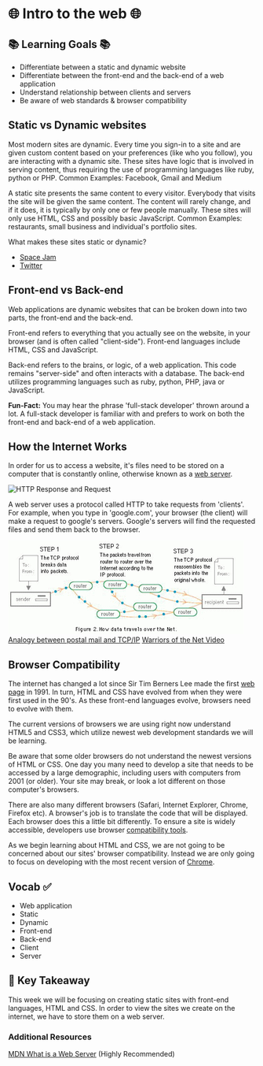 # 🌐 Intro to the web 🌐


## 📚 Learning Goals 📚
- Differentiate between a static and dynamic website
- Differentiate between the front-end and the back-end of a web application
- Understand relationship between clients and servers
- Be aware of web standards & browser compatibility



## Static vs Dynamic websites

Most modern sites are dynamic. Every time you sign-in to a site and are given custom content based on your preferences (like who you follow), you are interacting with a dynamic site. These sites have logic that is involved in serving content, thus requiring the use of programming languages like ruby, python or PHP.
Common Examples: Facebook, Gmail and Medium

A static site presents the same content to every visitor. Everybody that visits the site will be given the same content. The content will rarely change, and if it does, it is typically by only one or few people manually. These sites will only use HTML, CSS and possibly basic JavaScript.
 Common Examples: restaurants, small business and individual's portfolio sites.

What makes these sites static or dynamic?
- [Space Jam](http://www.warnerbros.com/archive/spacejam/movie/jam.htm)
- [Twitter](http://www.twitter.com)


## Front-end vs Back-end

Web applications are dynamic websites that can be broken down into two parts, the front-end and the back-end.

Front-end refers to everything that you actually see on the website, in your browser (and is often called "client-side"). Front-end languages include HTML, CSS and JavaScript.

Back-end refers to the brains, or logic, of a web application. This code remains "server-side" and often interacts with a database. The back-end utilizes programming languages such as ruby, python, PHP, java or JavaScript.

**Fun-Fact:** You may hear the phrase 'full-stack developer' thrown around a lot. A full-stack developer is familiar with and prefers to work on both the front-end and back-end of a web application.


## How the Internet Works

In order for us to access a website,  it's files need to be stored on a computer that is constantly online, otherwise known as a [web server](https://www.cloudyn.com/blog/10-facts-didnt-know-server-farms/).

![HTTP Response and Request](https://mdn.mozillademos.org/files/8659/web-server.svg)

 A web server uses a protocol called HTTP to take requests from 'clients'. For example, when you type in 'google.com', your browser (the client) will make a request to google's servers. Google's servers will find the requested files and send them back to the browser.

 ![How Information Travels on the Web](imgs/netdiag.gif)
 [Analogy between postal mail and TCP/IP](http://bpastudio.csudh.edu/fac/lpress/471/hout/netech/postofficelayers.htm)
 [Warriors of the Net Video](https://www.youtube.com/watch?v=PBWhzz_Gn10)

## Browser Compatibility

The internet has changed a lot since Sir Tim Berners Lee made the first [web page](http://info.cern.ch/) in 1991. In turn, HTML and CSS have evolved from when they were first used in the 90's. As these front-end languages evolve, browsers need to evolve with them.

The current versions of browsers we are using right now  understand HTML5 and CSS3, which utilize newest web development standards we will be learning.

Be aware that some older browsers do not understand the newest versions of HTML or CSS. One day you many need to develop a site that needs to be accessed by a large demographic, including users with computers from 2001 (or older). Your site may break, or look a lot different on those computer's browsers.

There are also many different browsers (Safari, Internet Explorer, Chrome, Firefox etc). A browser's job is to translate the code that will be displayed. Each browser does this a little bit differently. To ensure a site is widely accessible, developers use browser [compatibility tools](http://www.catswhocode.com/blog/15-techniques-and-tools-for-cross-browser-css-coding).

As we begin learning about HTML and CSS, we are not going to be concerned about our sites' browser compatibility. Instead we are only going to focus on developing with the most recent version of [Chrome](https://www.google.com/chrome/).  


## Vocab ✅
  - Web application
  - Static
  - Dynamic
  - Front-end
  - Back-end
  - Client
  - Server


## 🔑 Key Takeaway
This week we will be focusing on creating static sites with front-end languages, HTML and CSS. In order to view the sites we create on the internet, we have to store them on a web server.

### Additional Resources

[MDN What is a Web Server](https://developer.mozilla.org/en-US/docs/Learn/Common_questions/What_is_a_web_server) (Highly Recommended)
